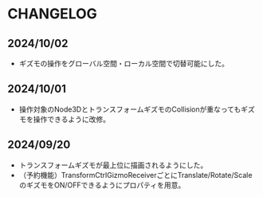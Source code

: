 # CHANGELOG

## 2024/10/02

* ギズモの操作をグローバル空間・ローカル空間で切替可能にした。

## 2024/10/01

* 操作対象のNode3DとトランスフォームギズモのCollisionが重なってもギズモを操作できるように改修。


## 2024/09/20

* トランスフォームギズモが最上位に描画されるようにした。
* （予約機能）TransformCtrlGizmoReceiverごとにTranslate/Rotate/ScaleのギズモをON/OFFできるようにプロパティを用意。
